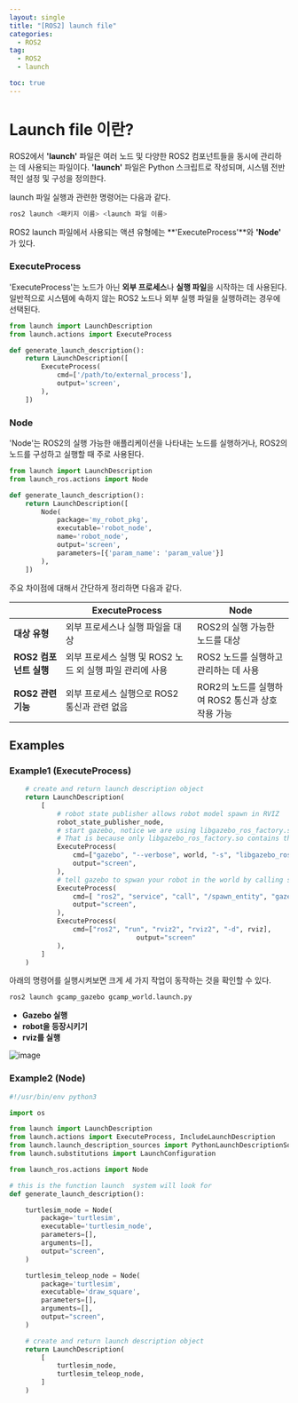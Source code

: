 ```yaml
---
layout: single
title: "[ROS2] launch file"
categories:
  - ROS2
tag:
  - ROS2
  - launch

toc: true
---
```

# Launch file 이란?
ROS2에서 **'launch'** 파일은 여러 노드 및 다양한 ROS2 컴포넌트들을 동시에 관리하는 데 사용되는 파일이다. **'launch'** 파일은 Python 스크립트로 작성되며, 시스템 전반적인 설정 및 구성을 정의한다.

launch 파일 실행과 관련한 명령어는 다음과 같다.
```bash
ros2 launch <패키지 이름> <launch 파일 이름>
```

ROS2 launch 파일에서 사용되는 액션 유형에는 **'ExecuteProcess'**와 **'Node'** 가 있다.

### ExecuteProcess
'ExecuteProcess'는 노드가 아닌 **외부 프로세스**나 **실행 파일**을 시작하는 데 사용된다. 일반적으로 시스템에 속하지 않는 ROS2 노드나 외부 실행 파일을 실행하려는 경우에 선택된다.

```python
from launch import LaunchDescription
from launch.actions import ExecuteProcess

def generate_launch_description():
    return LaunchDescription([
        ExecuteProcess(
            cmd=['/path/to/external_process'],
            output='screen',
        ),
    ])
```

### Node
'Node'는 ROS2의 실행 가능한 애플리케이션을 나타내는 노드를 실행하거나, ROS2의 노드를 구성하고 실행할 때 주로 사용된다.

```python
from launch import LaunchDescription
from launch_ros.actions import Node

def generate_launch_description():
    return LaunchDescription([
        Node(
            package='my_robot_pkg',
            executable='robot_node',
            name='robot_node',
            output='screen',
            parameters=[{'param_name': 'param_value'}]
        ),
    ])
```
주요 차이점에 대해서 간단하게 정리하면 다음과 같다.

||ExecuteProcess|Node|
|---|---|---|
|**대상 유형**|외부 프로세스나 실행 파일을 대상|ROS2의 실행 가능한 노드를 대상|
|**ROS2 컴포넌트 실행**|외부 프로세스 실행 및 ROS2 노드 외 실행 파일 관리에 사용|ROS2 노드를 실행하고 관리하는 데 사용|
|**ROS2 관련 기능**|외부 프로세스 실행으로 ROS2 통신과 관련 없음|ROR2의 노드를 실행하여 ROS2 통신과 상호 작용 가능|

## Examples
### Example1 (ExecuteProcess)
```python
    # create and return launch description object
    return LaunchDescription(
        [
            # robot state publisher allows robot model spawn in RVIZ
            robot_state_publisher_node,
            # start gazebo, notice we are using libgazebo_ros_factory.so instead of libgazebo_ros_init.so
            # That is because only libgazebo_ros_factory.so contains the service call to /spawn_entity
            ExecuteProcess(
                cmd=["gazebo", "--verbose", world, "-s", "libgazebo_ros_factory.so"],
                output="screen",
            ),
            # tell gazebo to spwan your robot in the world by calling service
            ExecuteProcess(
                cmd=[ "ros2", "service", "call", "/spawn_entity", "gazebo_msgs/SpawnEntity", spwan_args ],
                output="screen",
            ),
            ExecuteProcess(
                cmd=["ros2", "run", "rviz2", "rviz2", "-d", rviz], 
								output="screen"
            ),
        ]
    )
```

아래의 명령어를 실행시켜보면 크게 세 가지 작업이 동작하는 것을 확인할 수 있다.
```python 
ros2 launch gcamp_gazebo gcamp_world.launch.py
```

- **Gazebo 실행**
- **robot을 등장시키기**
- **rviz를 실행**

![image](https://github.com/Juunghyeon/test/assets/78840944/16a90e7e-b406-437d-9e85-0e2dea77748f)

### Example2 (Node)

```python
#!/usr/bin/env python3

import os

from launch import LaunchDescription
from launch.actions import ExecuteProcess, IncludeLaunchDescription
from launch.launch_description_sources import PythonLaunchDescriptionSource
from launch.substitutions import LaunchConfiguration

from launch_ros.actions import Node

# this is the function launch  system will look for
def generate_launch_description():

    turtlesim_node = Node(
        package='turtlesim',
        executable='turtlesim_node',
        parameters=[],
        arguments=[],
        output="screen",
    )

    turtlesim_teleop_node = Node(
        package='turtlesim',
        executable='draw_square',
        parameters=[],
        arguments=[],
        output="screen",
    )

    # create and return launch description object
    return LaunchDescription(
        [
            turtlesim_node,
            turtlesim_teleop_node,
        ]
    )
```